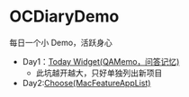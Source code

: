 # OCDiaryDemo
每日一个小 Demo，活跃身心

- Day1：[Today Widget(QAMemo，问答记忆)](./QAMemo)
    + 此坑越开越大，只好单独列出新项目
- Day2:[Choose(MacFeatureAppList)](./macdev/MacFeatureAppList/MacFeatureAppList/Choose)
